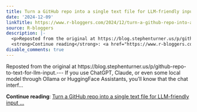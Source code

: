 ```yaml
---
title: Turn a GitHub repo into a single text file for LLM-friendly input (repost)
date: '2024-12-09'
linkTitle: https://www.r-bloggers.com/2024/12/turn-a-github-repo-into-a-single-text-file-for-llm-friendly-input-repost/
source: R-bloggers
description: |-
  <p>Reposted from the original at https://blog.stephenturner.us/p/github-repo-to-text-for-llm-input.--- If you use ChatGPT, Claude, or even some local model through Ollama or HuggingFace Assistants, you’ll know that the chat interf...</p>
  <strong>Continue reading</strong>: <a href="https://www.r-bloggers.com/2024/12/turn-a-github-repo-into-a-single-text-file-for-llm-friendly-input-repost/">Turn a GitHub repo into a single text file for LLM-friendly input ...
disable_comments: true
---
```

<p>Reposted from the original at https://blog.stephenturner.us/p/github-repo-to-text-for-llm-input.--- If you use ChatGPT, Claude, or even some local model through Ollama or HuggingFace Assistants, you’ll know that the chat interf...</p>
<strong>Continue reading</strong>: <a href="https://www.r-bloggers.com/2024/12/turn-a-github-repo-into-a-single-text-file-for-llm-friendly-input-repost/">Turn a GitHub repo into a single text file for LLM-friendly input ...